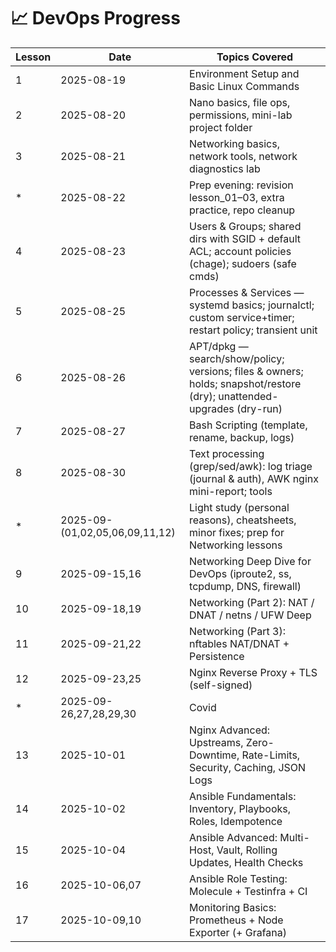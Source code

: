 # 📈 DevOps Progress

| Lesson | Date | Topics Covered |
|-----|------|----------------|
| 1 | 2025-08-19 | Environment Setup and Basic Linux Commands |
| 2 | 2025-08-20 | Nano basics, file ops, permissions, mini-lab project folder |
| 3 | 2025-08-21 | Networking basics, network tools, network diagnostics lab |
| * | 2025-08-22 | Prep evening: revision lesson_01–03, extra practice, repo cleanup |
| 4 | 2025-08-23 | Users & Groups; shared dirs with SGID + default ACL; account policies (chage); sudoers (safe cmds) |
| 5 | 2025-08-25 | Processes & Services — systemd basics; journalctl; custom service+timer; restart policy; transient unit |
| 6 | 2025-08-26 | APT/dpkg — search/show/policy; versions; files & owners; holds; snapshot/restore (dry); unattended-upgrades (dry-run) |
| 7 | 2025-08-27 | Bash Scripting (template, rename, backup, logs) |
| 8 | 2025-08-30 | Text processing (grep/sed/awk): log triage (journal & auth), AWK nginx mini-report; tools |
| * | 2025-09-(01,02,05,06,09,11,12) | Light study (personal reasons), cheatsheets, minor fixes; prep for Networking lessons |
| 9 | 2025-09-15,16 | Networking Deep Dive for DevOps (iproute2, ss, tcpdump, DNS, firewall) |
| 10 | 2025-09-18,19 | Networking (Part 2): NAT / DNAT / netns / UFW Deep |
| 11 | 2025-09-21,22 | Networking (Part 3): nftables NAT/DNAT + Persistence |
| 12 | 2025-09-23,25 | Nginx Reverse Proxy + TLS (self-signed) |
| * | 2025-09-26,27,28,29,30 | Covid |
| 13 | 2025-10-01 | Nginx Advanced: Upstreams, Zero-Downtime, Rate-Limits, Security, Caching, JSON Logs |
| 14 | 2025-10-02 | Ansible Fundamentals: Inventory, Playbooks, Roles, Idempotence |
| 15 | 2025-10-04 | Ansible Advanced: Multi-Host, Vault, Rolling Updates, Health Checks |
| 16 | 2025-10-06,07 | Ansible Role Testing: Molecule + Testinfra + CI |
| 17 | 2025-10-09,10 | Monitoring Basics: Prometheus + Node Exporter (+ Grafana) |